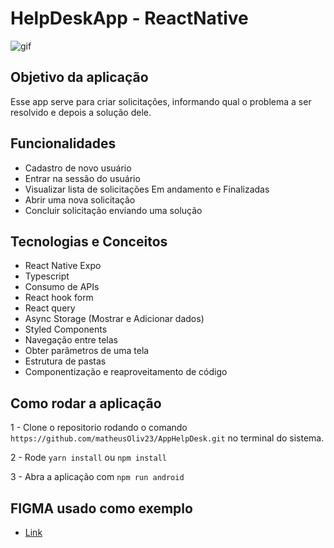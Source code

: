 # HelpDeskApp - ReactNative

![gif](https://github.com/matheusOliv23/AppHelpDesk/assets/78116908/869a601f-46c8-4e2f-bac0-56f8fed988e0)


## Objetivo da aplicação

Esse app serve para criar solicitações, informando qual o problema a ser resolvido e depois a solução dele.

## Funcionalidades

- Cadastro de novo usuário
- Entrar na sessão do usuário
- Visualizar lista de solicitações Em andamento e Finalizadas
- Abrir uma nova solicitação
- Concluir solicitação enviando uma solução

## Tecnologias e Conceitos

- React Native Expo
- Typescript
- Consumo de APIs
- React hook form
- React query
- Async Storage (Mostrar e Adicionar dados)
- Styled Components
- Navegação entre telas
- Obter parâmetros de uma tela
- Estrutura de pastas
- Componentização e reaproveitamento de código

## Como rodar a aplicação

1 - Clone o repositorio rodando o comando `https://github.com/matheusOliv23/AppHelpDesk.git` no terminal do sistema.

2 - Rode `yarn install` ou `npm install`

3 - Abra a aplicação com `npm run android`

## FIGMA usado como exemplo

- [Link](https://www.figma.com/file/2RCh2WZxs0nSpwbc4XqmhM/Rocket-Help---Ignite-Lab-(Community)?type=design&node-id=41-222&mode=design&t=qWN11IEbJ42Ny5dW-0)
